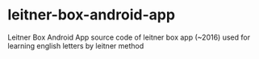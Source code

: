 # leitner-box-android-app
Leitner Box Android App
source code of leitner box app (~2016) used for learning english letters by leitner method
